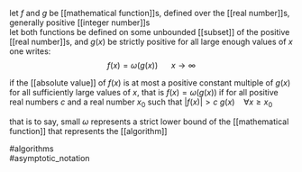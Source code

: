 let $f$ and $g$ be [[mathematical function]]s, defined over the [[real number]]s, generally positive [[integer number]]s  
let both functions be defined on some unbounded [[subset]] of the positive [[real number]]s, and $g(x)$ be strictly positive for all large enough values of $x$  
one writes:  
$$f(x)=\omega (g(x)) \ \ \ \ \ \ x\to \infty$$  
  
if the [[absolute value]] of $f(x)$ is at most a positive constant multiple of $g(x)$ for all sufficiently large values of $x$, that is $f(x)=\omega(g(x))$ if for all positive real numbers $c$ and a real number $x_0$ such that $|f(x)|> c\ g(x) \ \ \ \ \forall x\geq x_0$  
  
that is to say, small $\omega$ represents a strict lower bound of the [[mathematical function]] that represents the [[algorithm]]  
  
#algorithms  
#asymptotic_notation